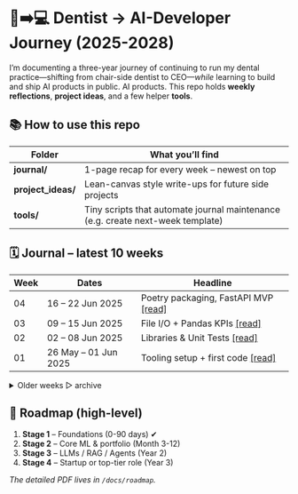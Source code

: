 # 🦷➡️💻  Dentist → AI-Developer Journey (2025-2028)

I’m documenting a three-year journey of continuing to run my dental practice—shifting from chair-side dentist to CEO—*while* learning to build and ship AI products in public.
AI products. This repo holds **weekly reflections**, **project ideas**, and a few helper **tools**.

## 📚 How to use this repo

| Folder | What you’ll find |
| -------| ---------------- |
| **journal/** | 1-page recap for every week – newest on top |
| **project_ideas/** | Lean-canvas style write-ups for future side projects |
| **tools/** | Tiny scripts that automate journal maintenance (e.g. create next-week template) |

## 🗓️ Journal – latest 10 weeks

| Week | Dates | Headline |
| ---- | ------ | -------- |
| 04 | 16 – 22 Jun 2025 | Poetry packaging, FastAPI MVP [[read]](journal/week_04.md) |
| 03 | 09 – 15 Jun 2025 | File I/O + Pandas KPIs [[read]](journal/week_03.md) |
| 02 | 02 – 08 Jun 2025 | Libraries & Unit Tests [[read]](journal/week_02.md) |
| 01 | 26 May – 01 Jun 2025 | Tooling setup + first code [[read]](journal/week_01.md) |

<details>
<summary>Older weeks ▷ archive</summary>

See **journal/archive.md** for weeks 00–…  
(*auto-generated each month*).

</details>

## 🎯 Roadmap (high-level)

1. **Stage 1** – Foundations (0-90 days) ✔  
2. **Stage 2** – Core ML & portfolio (Month 3-12)  
3. **Stage 3** – LLMs / RAG / Agents (Year 2)  
4. **Stage 4** – Startup or top-tier role (Year 3)  

*The detailed PDF lives in `/docs/roadmap`.*  
